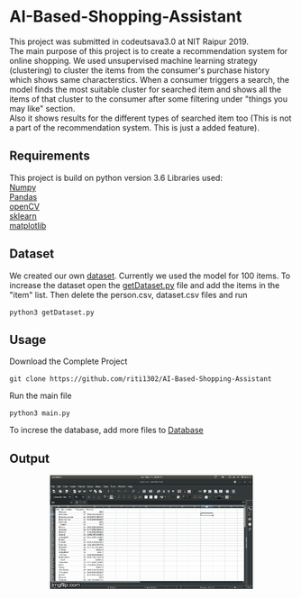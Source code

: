 # AI-Based-Shopping-Assistant

This project was submitted in codeutsava3.0 at NIT Raipur 2019.     
The main purpose of this project is to create a recommendation system for online shopping. We used unsupervised machine learning strategy (clustering) to cluster the items from the consumer's purchase history which shows same characterstics. When a consumer triggers a search, the model finds the most suitable cluster for searched item and shows all the items of that cluster to the consumer after some filtering under "things you may like" section.        
Also it shows results for the different types of searched item too (This is not a part of the recommendation system. This is just a added feature).    

## Requirements
This project is build on python version 3.6
Libraries used:      
[Numpy](http://www.numpy.org/)      
[Pandas](https://pandas.pydata.org/)       
[openCV](https://pypi.org/project/opencv-python/)       
[sklearn](https://scikit-learn.org/stable/)       
[matplotlib](https://matplotlib.org/)       

## Dataset
We created our own [dataset](person.csv). Currently we used the model for 100 items. 
To increase the dataset open the [getDataset.py](getDataset.py) file and add the items in the "item" list. Then delete the person.csv, dataset.csv files and run

    python3 getDataset.py
    

## Usage
Download the Complete Project

	git clone https://github.com/riti1302/AI-Based-Shopping-Assistant
  
Run the main file

    python3 main.py
    
To increse the database, add more files to [Database](data/)


## Output
<p align="center"> <img src="output.gif"/> </p>
